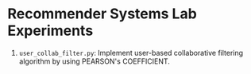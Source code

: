 # Recommender Systems Lab Experiments

1. `user_collab_filter.py`: Implement user-based collaborative filtering algorithm by using PEARSON's COEFFICIENT.
